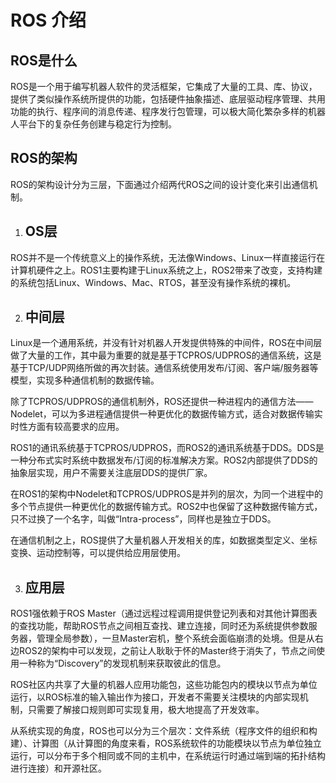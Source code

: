 # ROS 介绍

## ROS是什么

ROS是一个用于编写机器人软件的灵活框架，它集成了大量的工具、库、协议，提供了类似操作系统所提供的功能，包括硬件抽象描述、底层驱动程序管理、共用功能的执行、程序间的消息传递、程序发行包管理，可以极大简化繁杂多样的机器人平台下的复杂任务创建与稳定行为控制。

## ROS的架构

ROS的架构设计分为三层，下面通过介绍两代ROS之间的设计变化来引出通信机制。

1. ## OS层

ROS并不是一个传统意义上的操作系统，无法像Windows、Linux一样直接运行在计算机硬件之上。ROS1主要构建于Linux系统之上，ROS2带来了改变，支持构建的系统包括Linux、Windows、Mac、RTOS，甚至没有操作系统的裸机。

2. ## 中间层

Linux是一个通用系统，并没有针对机器人开发提供特殊的中间件，ROS在中间层做了大量的工作，其中最为重要的就是基于TCPROS/UDPROS的通信系统，这是基于TCP/UDP网络所做的再次封装。通信系统使用发布/订阅、客户端/服务器等模型，实现多种通信机制的数据传输。

除了TCPROS/UDPROS的通信机制外，ROS还提供一种进程内的通信方法——Nodelet，可以为多进程通信提供一种更优化的数据传输方式，适合对数据传输实时性方面有较高要求的应用。

ROS1的通讯系统基于TCPROS/UDPROS，而ROS2的通讯系统基于DDS。DDS是一种分布式实时系统中数据发布/订阅的标准解决方案。ROS2内部提供了DDS的抽象层实现，用户不需要关注底层DDS的提供厂家。

在ROS1的架构中Nodelet和TCPROS/UDPROS是并列的层次，为同一个进程中的多个节点提供一种更优化的数据传输方式。ROS2中也保留了这种数据传输方式，只不过换了一个名字，叫做“Intra-process”，同样也是独立于DDS。

在通信机制之上，ROS提供了大量机器人开发相关的库，如数据类型定义、坐标变换、运动控制等，可以提供给应用层使用。

3. ## 应用层

ROS1强依赖于ROS Master（通过远程过程调用提供登记列表和对其他计算图表的查找功能，帮助ROS节点之间相互查找、建立连接，同时还为系统提供参数服务器，管理全局参数），一旦Master宕机，整个系统会面临崩溃的处境。但是从右边ROS2的架构中可以发现，之前让人耿耿于怀的Master终于消失了，节点之间使用一种称为“Discovery”的发现机制来获取彼此的信息。

ROS社区内共享了大量的机器人应用功能包，这些功能包内的模块以节点为单位运行，以ROS标准的输入输出作为接口，开发者不需要关注模块的内部实现机制，只需要了解接口规则即可实现复用，极大地提高了开发效率。

从系统实现的角度，ROS也可以分为三个层次：文件系统（程序文件的组织和构建）、计算图（从计算图的角度来看，ROS系统软件的功能模块以节点为单位独立运行，可以分布于多个相同或不同的主机中，在系统运行时通过端到端的拓扑结构进行连接）和开源社区。

